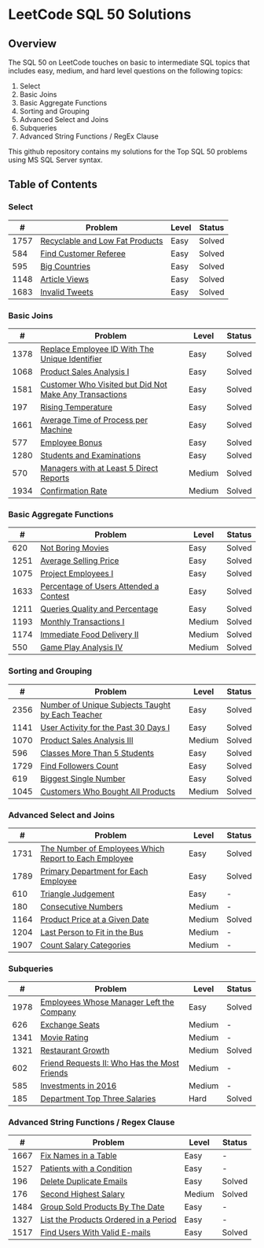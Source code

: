 # LeetCode SQL 50 Solutions

## Overview

The SQL 50 on LeetCode touches on basic to intermediate SQL topics that includes easy, medium, and hard level questions on the following topics:

1. Select
2. Basic Joins
3. Basic Aggregate Functions
4. Sorting and Grouping
5. Advanced Select and Joins
6. Subqueries
7. Advanced String Functions / RegEx Clause

This github repository contains my solutions for the Top SQL 50 problems using MS SQL Server syntax.

## Table of Contents

### Select

| #    | Problem                                                                               | Level | Status |
| ---- | ------------------------------------------------------------------------------------- | ----- | ------ |
| 1757 | [Recyclable and Low Fat Products](/1-Select/1757_Recyclable_and_Low_Fat_Products.sql) | Easy  | Solved |
| 584  | [Find Customer Referee](/1-Select/584_Find_Customer_Referee.sql)                      | Easy  | Solved |
| 595  | [Big Countries](/1-Select/595_Big_Countries.sql)                                      | Easy  | Solved |
| 1148 | [Article Views](/1-Select/1148_Article_Views_I.sql)                                   | Easy  | Solved |
| 1683 | [Invalid Tweets](/1-Select/1683_Invalid_Tweets.sql)                                   | Easy  | Solved |

### Basic Joins

| #    | Problem                                                                                                                                  | Level  | Status |
| ---- | ---------------------------------------------------------------------------------------------------------------------------------------- | ------ | ------ |
| 1378 | [Replace Employee ID With The Unique Identifier](/2-Basic-Joins/1378_Replace_Employee_ID_With_The_Unique_Identifier.sql)                 | Easy   | Solved |
| 1068 | [Product Sales Analysis I](/2-Basic-Joins/1068_Product_Sales_Analysis%20I.sql)                                                           | Easy   | Solved |
| 1581 | [Customer Who Visited but Did Not Make Any Transactions](/2-Basic-Joins/1581_Customer_Who_Visited_but_Did_Not_Make_Any_Transactions.sql) | Easy   | Solved |
| 197  | [Rising Temperature](/2-Basic-Joins/197_Rising_Temperature.sql)                                                                          | Easy   | Solved |
| 1661 | [Average Time of Process per Machine](/2-Basic-Joins/1661_Average_Time_of_Process_per_Machine.sql)                                       | Easy   | Solved |
| 577  | [Employee Bonus](/2-Basic-Joins/577_Employee_Bonus.sql)                                                                                  | Easy   | Solved |
| 1280 | [Students and Examinations](/2-Basic-Joins/1280_Students_and_Examinations.sql)                                                           | Easy   | Solved |
| 570  | [Managers with at Least 5 Direct Reports](/2-Basic-Joins/570_Managers_with_at_Least_5_Direct_Reports.sql)                                | Medium | Solved |
| 1934 | [Confirmation Rate](/2-Basic-Joins/1934_Confirmation_Rate.sql)                                                                           | Medium | Solved |

### Basic Aggregate Functions

| #    | Problem                                    | Level  | Status |
| ---- | ------------------------------------------ | ------ | ------ |
| 620  | [Not Boring Movies]()                      | Easy   | Solved |
| 1251 | [Average Selling Price]()                  | Easy   | Solved |
| 1075 | [Project Employees I]()                    | Easy   | Solved |
| 1633 | [Percentage of Users Attended a Contest]() | Easy   | Solved |
| 1211 | [Queries Quality and Percentage]()         | Easy   | Solved |
| 1193 | [Monthly Transactions I]()                 | Medium | Solved |
| 1174 | [Immediate Food Delivery II]()             | Medium | Solved |
| 550  | [Game Play Analysis IV]()                  | Medium | Solved |

### Sorting and Grouping

| #    | Problem                                              | Level  | Status |
| ---- | ---------------------------------------------------- | ------ | ------ |
| 2356 | [Number of Unique Subjects Taught by Each Teacher]() | Easy   | Solved |
| 1141 | [User Activity for the Past 30 Days I]()             | Easy   | Solved |
| 1070 | [Product Sales Analysis III]()                       | Medium | Solved |
| 596  | [Classes More Than 5 Students]()                     | Easy   | Solved |
| 1729 | [Find Followers Count]()                             | Easy   | Solved |
| 619  | [Biggest Single Number]()                            | Easy   | Solved |
| 1045 | [Customers Who Bought All Products]()                | Medium | Solved |

### Advanced Select and Joins

| #    | Problem                                                   | Level  | Status |
| ---- | --------------------------------------------------------- | ------ | ------ |
| 1731 | [The Number of Employees Which Report to Each Employee]() | Easy   | Solved |
| 1789 | [Primary Department for Each Employee]()                  | Easy   | Solved |
| 610  | [Triangle Judgement]()                                    | Easy   | -      |
| 180  | [Consecutive Numbers]()                                   | Medium | -      |
| 1164 | [Product Price at a Given Date]()                         | Medium | Solved |
| 1204 | [Last Person to Fit in the Bus]()                         | Medium | -      |
| 1907 | [Count Salary Categories]()                               | Medium | -      |

### Subqueries

| #    | Problem                                          | Level  | Status |
| ---- | ------------------------------------------------ | ------ | ------ |
| 1978 | [Employees Whose Manager Left the Company]()     | Easy   | Solved |
| 626  | [Exchange Seats]()                               | Medium | -      |
| 1341 | [Movie Rating]()                                 | Medium | -      |
| 1321 | [Restaurant Growth]()                            | Medium | Solved |
| 602  | [Friend Requests II: Who Has the Most Friends]() | Medium | -      |
| 585  | [Investments in 2016]()                          | Medium | -      |
| 185  | [Department Top Three Salaries]()                | Hard   | Solved |

### Advanced String Functions / Regex Clause

| #    | Problem                                   | Level  | Status |
| ---- | ----------------------------------------- | ------ | ------ |
| 1667 | [Fix Names in a Table]()                  | Easy   | -      |
| 1527 | [Patients with a Condition]()             | Easy   | -      |
| 196  | [Delete Duplicate Emails]()               | Easy   | Solved |
| 176  | [Second Highest Salary]()                 | Medium | Solved |
| 1484 | [Group Sold Products By The Date]()       | Easy   | -      |
| 1327 | [List the Products Ordered in a Period]() | Easy   | -      |
| 1517 | [Find Users With Valid E-mails]()         | Easy   | Solved |
